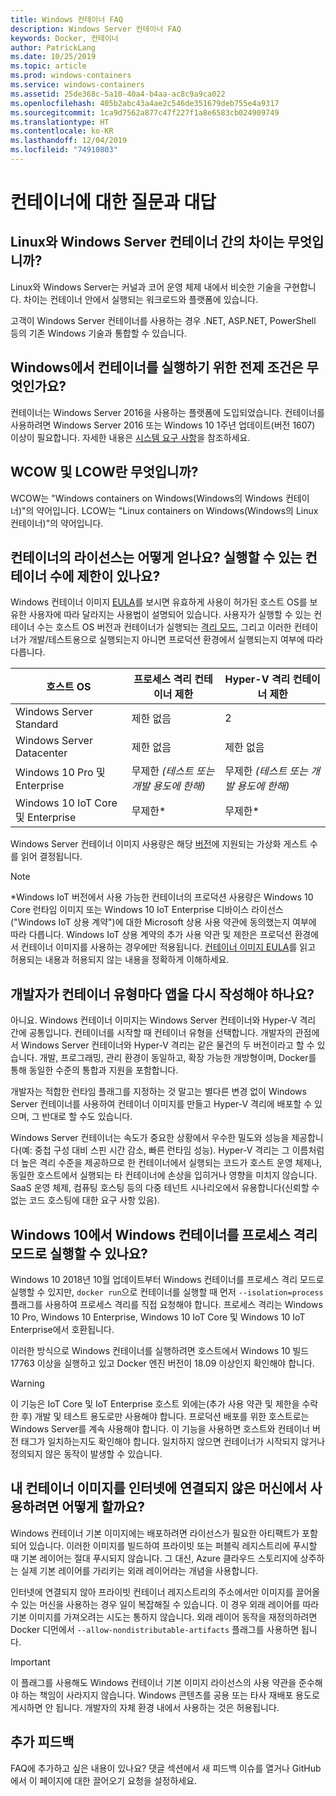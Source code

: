 ```yaml
---
title: Windows 컨테이너 FAQ
description: Windows Server 컨테이너 FAQ
keywords: Docker, 컨테이너
author: PatrickLang
ms.date: 10/25/2019
ms.topic: article
ms.prod: windows-containers
ms.service: windows-containers
ms.assetid: 25de368c-5a10-40a4-b4aa-ac8c9a9ca022
ms.openlocfilehash: 405b2abc43a4ae2c546de351679deb755e4a9317
ms.sourcegitcommit: 1ca9d7562a877c47f227f1a8e6583cb024909749
ms.translationtype: HT
ms.contentlocale: ko-KR
ms.lasthandoff: 12/04/2019
ms.locfileid: "74910803"
---
```

# <a name="frequently-asked-questions-about-containers"></a>컨테이너에 대한 질문과 대답

## <a name="whats-the-difference-between-linux-and-windows-server-containers"></a>Linux와 Windows Server 컨테이너 간의 차이는 무엇입니까?

Linux와 Windows Server는 커널과 코어 운영 체제 내에서 비슷한 기술을 구현합니다. 차이는 컨테이너 안에서 실행되는 워크로드와 플랫폼에 있습니다.  

고객이 Windows Server 컨테이너를 사용하는 경우 .NET, ASP.NET, PowerShell 등의 기존 Windows 기술과 통합할 수 있습니다.

## <a name="what-are-the-prerequisites-for-running-containers-on-windows"></a>Windows에서 컨테이너를 실행하기 위한 전제 조건은 무엇인가요?

컨테이너는 Windows Server 2016을 사용하는 플랫폼에 도입되었습니다. 컨테이너를 사용하려면 Windows Server 2016 또는 Windows 10 1주년 업데이트(버전 1607) 이상이 필요합니다. 자세한 내용은 [시스템 요구 사항](../deploy-containers/system-requirements.md)을 참조하세요.

## <a name="what-are-wcow-and-lcow"></a>WCOW 및 LCOW란 무엇입니까?

WCOW는 "Windows containers on Windows(Windows의 Windows 컨테이너)"의 약어입니다. LCOW는 "Linux containers on Windows(Windows의 Linux 컨테이너)"의 약어입니다.

## <a name="how-are-containers-licensed-is-there-a-limit-to-the-number-of-containers-i-can-run"></a>컨테이너의 라이선스는 어떻게 얻나요? 실행할 수 있는 컨테이너 수에 제한이 있나요?

Windows 컨테이너 이미지 [EULA](../images-eula.md)를 보시면 유효하게 사용이 허가된 호스트 OS를 보유한 사용자에 따라 달라지는 사용법이 설명되어 있습니다. 사용자가 실행할 수 있는 컨테이너 수는 호스트 OS 버전과 컨테이너가 실행되는 [격리 모드](../manage-containers/hyperv-container.md), 그리고 이러한 컨테이너가 개발/테스트용으로 실행되는지 아니면 프로덕션 환경에서 실행되는지 여부에 따라 다릅니다.

|호스트 OS                                                         |프로세스 격리 컨테이너 제한                   |Hyper-V 격리 컨테이너 제한                   |
|----------------------------------------------------------------|---------------------------------------------------|---------------------------------------------------|
|Windows Server Standard                                         |제한 없음                                          |2                                                  |
|Windows Server Datacenter                                       |제한 없음                                          |제한 없음                                          |
|Windows 10 Pro 및 Enterprise                                   |무제한 *(테스트 또는 개발 용도에 한해)*|무제한 *(테스트 또는 개발 용도에 한해)*|
|Windows 10 IoT Core 및 Enterprise                             |무제한*                                         |무제한*                                          |

Windows Server 컨테이너 이미지 사용량은 해당 [버전](/windows-server/get-started-19/editions-comparison-19.md)에 지원되는 가상화 게스트 수를 읽어 결정됩니다. <br/>

>[!NOTE]
>\*Windows IoT 버전에서 사용 가능한 컨테이너의 프로덕션 사용량은 Windows 10 Core 런타임 이미지 또는 Windows 10 IoT Enterprise 디바이스 라이선스("Windows IoT 상용 계약")에 대한 Microsoft 상용 사용 약관에 동의했는지 여부에 따라 다릅니다. Windows IoT 상용 계약의 추가 사용 약관 및 제한은 프로덕션 환경에서 컨테이너 이미지를 사용하는 경우에만 적용됩니다. [컨테이너 이미지 EULA](../images-eula.md)를 읽고 허용되는 내용과 허용되지 않는 내용을 정확하게 이해하세요.

## <a name="as-a-developer-do-i-have-to-rewrite-my-app-for-each-type-of-container"></a>개발자가 컨테이너 유형마다 앱을 다시 작성해야 하나요?

아니요. Windows 컨테이너 이미지는 Windows Server 컨테이너와 Hyper-V 격리 간에 공통입니다. 컨테이너를 시작할 때 컨테이너 유형을 선택합니다. 개발자의 관점에서 Windows Server 컨테이너와 Hyper-V 격리는 같은 물건의 두 버전이라고 할 수 있습니다. 개발, 프로그래밍, 관리 환경이 동일하고, 확장 가능한 개방형이며, Docker를 통해 동일한 수준의 통합과 지원을 포함합니다.

개발자는 적합한 런타임 플래그를 지정하는 것 말고는 별다른 변경 없이 Windows Server 컨테이너를 사용하여 컨테이너 이미지를 만들고 Hyper-V 격리에 배포할 수 있으며, 그 반대로 할 수도 있습니다.

Windows Server 컨테이너는 속도가 중요한 상황에서 우수한 밀도와 성능을 제공합니다(예: 중첩 구성 대비 스핀 시간 감소, 빠른 런타임 성능). Hyper-V 격리는 그 이름처럼 더 높은 격리 수준을 제공하므로 한 컨테이너에서 실행되는 코드가 호스트 운영 체제나, 동일한 호스트에서 실행되는 타 컨테이너에 손상을 입히거나 영향을 미치지 않습니다. SaaS 운영 체제, 컴퓨팅 호스팅 등의 다중 테넌트 시나리오에서 유용합니다(신뢰할 수 없는 코드 호스팅에 대한 요구 사항 있음).

## <a name="can-i-run-windows-containers-in-process-isolated-mode-on-windows-10"></a>Windows 10에서 Windows 컨테이너를 프로세스 격리 모드로 실행할 수 있나요?

Windows 10 2018년 10월 업데이트부터 Windows 컨테이너를 프로세스 격리 모드로 실행할 수 있지만, `docker run`으로 컨테이너를 실행할 때 먼저 `--isolation=process` 플래그를 사용하여 프로세스 격리를 직접 요청해야 합니다. 프로세스 격리는 Windows 10 Pro, Windows 10 Enterprise, Windows 10 IoT Core 및 Windows 10 IoT Enterprise에서 호환됩니다.

이러한 방식으로 Windows 컨테이너를 실행하려면 호스트에서 Windows 10 빌드 17763 이상을 실행하고 있고 Docker 엔진 버전이 18.09 이상인지 확인해야 합니다.

> [!WARNING]
> 이 기능은 IoT Core 및 IoT Enterprise 호스트 외에는(추가 사용 약관 및 제한을 수락한 후) 개발 및 테스트 용도로만 사용해야 합니다. 프로덕션 배포를 위한 호스트로는 Windows Server를 계속 사용해야 합니다. 이 기능을 사용하면 호스트와 컨테이너 버전 태그가 일치하는지도 확인해야 합니다. 일치하지 않으면 컨테이너가 시작되지 않거나 정의되지 않은 동작이 발생할 수 있습니다.

## <a name="how-do-i-make-my-container-images-available-on-air-gapped-machines"></a>내 컨테이너 이미지를 인터넷에 연결되지 않은 머신에서 사용하려면 어떻게 할까요?

Windows 컨테이너 기본 이미지에는 배포하려면 라이선스가 필요한 아티팩트가 포함되어 있습니다. 이러한 이미지를 빌드하여 프라이빗 또는 퍼블릭 레지스트리에 푸시할 때 기본 레이어는 절대 푸시되지 않습니다. 그 대신, Azure 클라우드 스토리지에 상주하는 실제 기본 레이어를 가리키는 외래 레이어라는 개념을 사용합니다.

인터넷에 연결되지 않아 프라이빗 컨테이너 레지스트리의 주소에서만 이미지를 끌어올 수 있는 머신을 사용하는 경우 일이 복잡해질 수 있습니다. 이 경우 외래 레이어를 따라 기본 이미지를 가져오려는 시도는 통하지 않습니다. 외래 레이어 동작을 재정의하려면 Docker 디먼에서 `--allow-nondistributable-artifacts` 플래그를 사용하면 됩니다.

> [!IMPORTANT]
> 이 플래그를 사용해도 Windows 컨테이너 기본 이미지 라이선스의 사용 약관을 준수해야 하는 책임이 사라지지 않습니다. Windows 콘텐츠를 공용 또는 타사 재배포 용도로 게시하면 안 됩니다. 개발자의 자체 환경 내에서 사용하는 것은 허용됩니다.

## <a name="additional-feedback"></a>추가 피드백

FAQ에 추가하고 싶은 내용이 있나요? 댓글 섹션에서 새 피드백 이슈를 열거나 GitHub에서 이 페이지에 대한 끌어오기 요청을 설정하세요.
